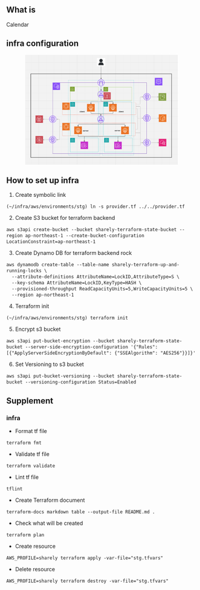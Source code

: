 ## What is

Calendar 

## infra configuration

<div style="display: flex; justify-content: center; align-items: center; width: 80%; margin: 0 auto;">
    <img src="image/infra.png" alt="your image" style="width: 100%; height: auto;">
</div>

## How to set up infra

1. Create symbolic link

```shell
(~/infra/aws/environments/stg) ln -s provider.tf ../../provider.tf
```

2. Create S3 bucket for terraform backend

```shell
aws s3api create-bucket --bucket sharely-terraform-state-bucket --region ap-northeast-1 --create-bucket-configuration LocationConstraint=ap-northeast-1
```

3. Create Dynamo DB for terraform backend rock

```shell
aws dynamodb create-table --table-name sharely-terraform-up-and-running-locks \
  --attribute-definitions AttributeName=LockID,AttributeType=S \
  --key-schema AttributeName=LockID,KeyType=HASH \
  --provisioned-throughput ReadCapacityUnits=5,WriteCapacityUnits=5 \
  --region ap-northeast-1
```

4. Terraform init

```shell
(~/infra/aws/environments/stg) terraform init
```

5. Encrypt s3 bucket

```shell
aws s3api put-bucket-encryption --bucket sharely-terraform-state-bucket --server-side-encryption-configuration '{"Rules": [{"ApplyServerSideEncryptionByDefault": {"SSEAlgorithm": "AES256"}}]}'
```

6. Set Versioning to s3 bucket

```shell
aws s3api put-bucket-versioning --bucket sharely-terraform-state-bucket --versioning-configuration Status=Enabled
```

## Supplement

### infra

- Format tf file

```shell
terraform fmt
```

- Validate tf file

```shell
terraform validate
```

- Lint tf file

```shell
tflint
```

- Create Terraform document

```shell
terraform-docs markdown table --output-file README.md .
```

- Check what will be created

```shell
terraform plan
```

- Create resource

```shell
AWS_PROFILE=sharely terraform apply -var-file="stg.tfvars"
```

- Delete resource

```shell
AWS_PROFILE=sharely terraform destroy -var-file="stg.tfvars"
```
